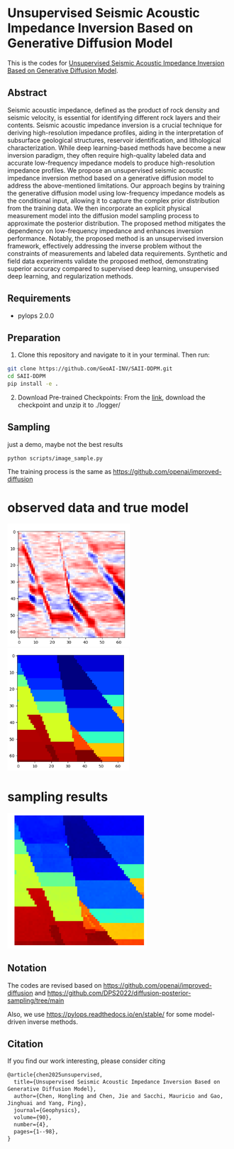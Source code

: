 # Unsupervised Seismic Acoustic Impedance Inversion Based on Generative Diffusion Model

This is the codes for [Unsupervised Seismic Acoustic Impedance Inversion Based on Generative Diffusion Model](https://library.seg.org/doi/abs/10.1190/geo2024-0416.1).


## Abstract
Seismic acoustic impedance, defined as the product of rock density and seismic velocity, is essential for identifying different rock layers and their contents. Seismic acoustic impedance inversion is a crucial technique for deriving high-resolution impedance profiles, aiding in the interpretation of subsurface geological structures, reservoir identification, and lithological characterization. While deep learning-based methods have become a new inversion paradigm, they often require high-quality labeled data and accurate low-frequency impedance models to produce high-resolution impedance profiles. We propose an unsupervised seismic acoustic impedance inversion method based on a generative diffusion model to address the above-mentioned limitations. Our approach begins by training the generative diffusion model using low-frequency impedance models as the conditional input, allowing it to capture the complex prior distribution from the training data. We then incorporate an explicit physical measurement model into the diffusion model sampling process to approximate the posterior distribution. The proposed method mitigates the dependency on low-frequency impedance and enhances inversion performance. Notably, the proposed method is an unsupervised inversion framework, effectively addressing the inverse problem without the constraints of measurements and labeled data requirements. Synthetic and field data experiments validate the proposed method, demonstrating superior accuracy compared to supervised deep learning, unsupervised deep learning, and regularization methods.
## Requirements
- pylops 2.0.0 
## Preparation
1. Clone this repository and navigate to it in your terminal. Then run:
```bash
git clone https://github.com/GeoAI-INV/SAII-DDPM.git
cd SAII-DDPM
pip install -e .
```

2. Download Pre-trained Checkpoints:
From the [link](https://drive.google.com/file/d/1TW0MGoc-7fYFpMftK7Qn1h6xMM4p1MO0/view?usp=sharing), download the checkpoint and unzip it to ./logger/


## Sampling
just a demo, maybe not the best results

```
python scripts/image_sample.py 
```
The training process is the same as https://github.com/openai/improved-diffusion


# observed data and true model
![img_3.png](img_3.png) ![img_4.png](img_4.png)
# sampling results 
![img_2.png](img_2.png)

## Notation
The codes are revised based on https://github.com/openai/improved-diffusion and https://github.com/DPS2022/diffusion-posterior-sampling/tree/main

Also, we use https://pylops.readthedocs.io/en/stable/ for some model-driven inverse methods.


## Citation
If you find our work interesting, please consider citing
```
@article{chen2025unsupervised,
  title={Unsupervised Seismic Acoustic Impedance Inversion Based on Generative Diffusion Model},
  author={Chen, Hongling and Chen, Jie and Sacchi, Mauricio and Gao, Jinghuai and Yang, Ping},
  journal={Geophysics},
  volume={90},
  number={4},
  pages={1--98},
}
```
